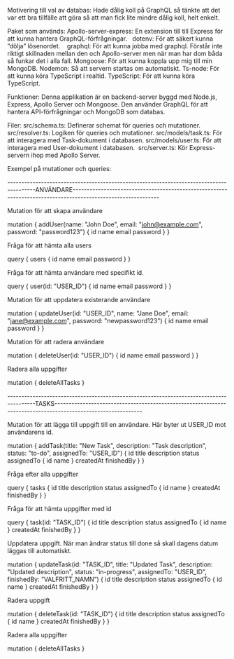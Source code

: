 Motivering till val av databas:
Hade dålig koll på GraphQL så tänkte att det var ett bra tillfälle att göra så att man fick lite mindre dålig koll, helt enkelt.

Paket som används:
Apollo-server-express: En extension till till Express för att kunna hantera GraphQL-förfrågningar.  
dotenv: För att säkert kunna ”dölja” lösenordet.   
graphql: För att kunna jobba med graphql. Förstår inte riktigt skillnaden mellan den och Apollo-server men när man har dom båda så funkar det i alla fall.
Mongoose: För att kunna koppla upp mig till min MongoDB.
Nodemon: Så att servern startas om automatiskt.
Ts-node: För att kunna köra TypeScript i realtid. 
TypeScript: För att kunna köra TypeScript. 

Funktioner:
Denna applikation är en backend-server byggd med Node.js, Express, Apollo Server och Mongoose. Den använder GraphQL för att hantera API-förfrågningar och MongoDB som databas.

Filer:
src/schema.ts: Definerar schemat för queries och mutationer.
src/resolver.ts: Logiken för queries och mutationer.
src/models/task.ts: För att interagera med Task-dokument i databasen.
src/models/user.ts: För att interagera med User-dokument i databasen. 
src/server.ts: Kör Express-servern ihop med Apollo Server. 

Exempel på mutationer och queries:

----------------------------------------------------------------------------------------ANVÄNDARE-------------------------------------------------------------------------------------------------------------

Mutation för att skapa användare

mutation {
  addUser(name: "John Doe", email: "john@example.com", password: "password123") {
    id
    name
    email
    password
  }
}

Fråga för att hämta alla users

query {
  users {
    id
    name
    email
    password
  }
}

Fråga för att hämta användare med specifikt id.

query {
  user(id: "USER_ID") {
    id
    name
    email
    password
  }
}

Mutation för att uppdatera existerande användare

mutation {
  updateUser(id: "USER_ID", name: "Jane Doe", email: "jane@example.com", password: "newpassword123") {
    id
    name
    email
    password
  }
}

Mutation för att radera användare

mutation {
  deleteUser(id: "USER_ID") {
    id
    name
    email
    password
  }
}


Radera alla uppgifter

mutation {
  deleteAllTasks
}



----------------------------------------------------------------------------------------TASKS-------------------------------------------------------------------------------------------------------------

Mutation för att lägga till uppgift till en användare. Här byter ut USER_ID mot användarens id.

mutation {
  addTask(title: "New Task", description: "Task description", status: "to-do", assignedTo: "USER_ID") {
    id
    title
    description
    status
    assignedTo {
      id
      name
    }
    createdAt
    finishedBy
  }
}

Fråga efter alla uppgifter

query {
  tasks {
    id
    title
    description
    status
    assignedTo {
      id
      name
    }
    createdAt
    finishedBy
  }
}


Fråga för att hämta uppgifter med id

query {
  task(id: "TASK_ID") {
    id
    title
    description
    status
    assignedTo {
      id
      name
    }
    createdAt
    finishedBy
  }
}

Uppdatera uppgift. När man ändrar status till done så skall dagens datum läggas till automatiskt. 

mutation {
  updateTask(id: "TASK_ID", title: "Updated Task", description: "Updated description", status: "in-progress", assignedTo: "USER_ID", finishedBy: ”VALFRITT_NAMN”) {
    id
    title
    description
    status
    assignedTo {
      id
      name
    }
    createdAt
    finishedBy
  }
}

Radera uppgift

mutation {
  deleteTask(id: "TASK_ID") {
    id
    title
    description
    status
    assignedTo {
      id
      name
    }
    createdAt
    finishedBy
  }
}

Radera alla uppgifter

mutation {
  deleteAllTasks
}



	
